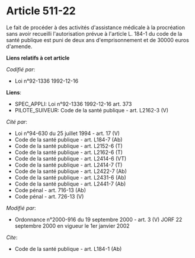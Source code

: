 # Article 511-22

Le fait de procéder à des activités d'assistance médicale à la procréation sans avoir recueilli l'autorisation prévue à
l'article L. 184-1 du code de la santé publique est puni de deux ans d'emprisonnement et de 30000 euros d'amende.

**Liens relatifs à cet article**

_Codifié par_:

  - Loi n°92-1336 1992-12-16

**Liens**:

  - SPEC_APPLI: Loi n°92-1336 1992-12-16 art. 373
  - PILOTE_SUIVEUR: Code de la santé publique - art. L2162-3 (V)

_Cité par_:

  - Loi n°94-630 du 25 juillet 1994 - art. 17 (V)
  - Code de la santé publique - art. L184-7 (Ab)
  - Code de la santé publique - art. L2152-6 (T)
  - Code de la santé publique - art. L2162-6 (T)
  - Code de la santé publique - art. L2414-6 (VT)
  - Code de la santé publique - art. L2414-7 (T)
  - Code de la santé publique - art. L2422-7 (Ab)
  - Code de la santé publique - art. L2431-6 (Ab)
  - Code de la santé publique - art. L2441-7 (Ab)
  - Code pénal - art. 716-13 (Ab)
  - Code pénal - art. 726-13 (V)

_Modifié par_:

  - Ordonnance n°2000-916 du 19 septembre 2000 - art. 3 (V) JORF 22 septembre 2000 en vigueur le 1er janvier 2002

_Cite_:

  - Code de la santé publique - art. L184-1 (Ab)
